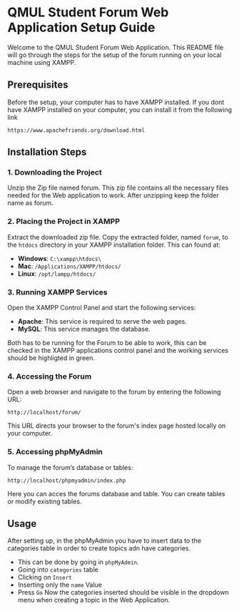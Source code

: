 
# QMUL Student Forum Web Application Setup Guide

Welcome to the QMUL Student Forum Web Application. This README file will go through the steps for the setup of the forum running on your local machine using XAMPP.

## Prerequisites
Before the setup, your computer has to have XAMPP installed. If you dont have XAMPP installed on your computer, you can install it from the following link 

 ```
https://www.apachefriends.org/download.html
```

## Installation Steps

### 1. Downloading the Project

Unzip the Zip file named forum. This zip file contains all the necessary files needed for the Web application to work. After unzipping keep the folder name as forum. 

### 2. Placing the Project in XAMPP

Extract the downloaded zip file. Copy the extracted folder, named `forum`, to the `htdocs` directory in your XAMPP installation folder. This can found at:

- **Windows**: `C:\xampp\htdocs\`
- **Mac**: `/Applications/XAMPP/htdocs/`
- **Linux**: `/opt/lampp/htdocs/`

### 3. Running XAMPP Services

Open the XAMPP Control Panel and start the following services:

- **Apache**: This service is required to serve the web pages.
- **MySQL**: This service manages the database.

Both has to be running for the Forum to be able to work, this can be checked in the XAMPP applications control panel and the working services should be highligted in green.


### 4. Accessing the Forum

Open a web browser and navigate to the forum by entering the following URL:

```
http://localhost/forum/
```

This URL directs your browser to the forum's index page hosted locally on your computer.

### 5. Accessing phpMyAdmin

To manage the forum’s database or tables:

```
http://localhost/phpmyadmin/index.php
```
Here you can acces the forums database and table. You can create tables or modify existing tables. 

## Usage

After setting up, in the phpMyAdmin you have to insert data to the categories table in order to create topics adn have categories. 

- This can be done by going in `phpMyAdmin`.
- Going into `categories` table
- Clicking on `Insert` 
- Inserting only the `name` Value 
- Press `Go`
Now the categories inserted should be visible in the dropdown menu when creating a topic in the Web Application.


